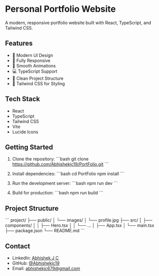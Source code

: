 # Personal Portfolio Website

A modern, responsive portfolio website built with React, TypeScript, and Tailwind CSS.

## Features

- 🎨 Modern UI Design
- 📱 Fully Responsive
- 🌙 Smooth Animations
- 💻 TypeScript Support
- 🎯 Clean Project Structure
- 🎨 Tailwind CSS for Styling

## Tech Stack

- React
- TypeScript
- Tailwind CSS
- Vite
- Lucide Icons

## Getting Started

1. Clone the repository:
\`\`\`bash
git clone https://github.com/Abhishekjc19/PortFolio.git
\`\`\`

2. Install dependencies:
\`\`\`bash
cd PortFolio
npm install
\`\`\`

3. Run the development server:
\`\`\`bash
npm run dev
\`\`\`

4. Build for production:
\`\`\`bash
npm run build
\`\`\`

## Project Structure

\`\`\`
project/
├── public/
│   └── images/
│       └── profile.jpg
├── src/
│   ├── components/
│   │   ├── Hero.tsx
│   │   └── ...
│   ├── App.tsx
│   └── main.tsx
├── package.json
└── README.md
\`\`\`

## Contact

- LinkedIn: [Abhishek J C](https://www.linkedin.com/in/abhishek-j-c-78855829b/)
- GitHub: [@Abhishekjc19](https://github.com/Abhishekjc19)
- Email: abhishekjc679@gmail.com 